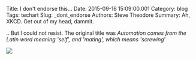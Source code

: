 Title: I don't endorse this...
Date: 2015-09-16 15:09:00.001
Category: blog
Tags: techart
Slug: _dont_endorse
Authors: Steve Theodore
Summary: Ah, XKCD. Get out of my head, dammit.

.. But I could not resist. The original title was _Automation comes from the Latin word meaning 'self', and 'mating', which means 'screwing_'


[![](https://lh3.googleusercontent.com/-3a1UXfwg0rk/VfnomRM_Q_I/AAAAAAABMmc/VYrorxZyTMI/s640/blogger-image--1005462469.jpg)](https://lh3.googleusercontent.com/-3a1UXfwg0rk/VfnomRM_Q_I/AAAAAAABMmc/VYrorxZyTMI/s640/blogger-image--1005462469.jpg)

